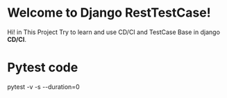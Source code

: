 # Welcome to Django RestTestCase!

Hi! in This Project Try to learn and use CD/CI and TestCase Base in django **CD/CI**.

# Pytest code 
pytest -v -s --duration=0